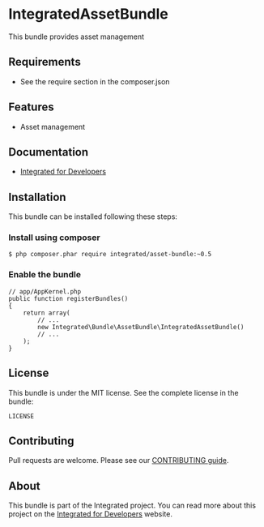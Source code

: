 # IntegratedAssetBundle #
This bundle provides asset management

## Requirements ##
* See the require section in the composer.json

## Features ##
* Asset management

## Documentation ##
* [Integrated for Developers](http://integratedfordevelopers.com/ "Integrated for Developers")

## Installation ##
This bundle can be installed following these steps:

### Install using composer ###

    $ php composer.phar require integrated/asset-bundle:~0.5

### Enable the bundle ###

    // app/AppKernel.php
    public function registerBundles()
    {
        return array(
            // ...
            new Integrated\Bundle\AssetBundle\IntegratedAssetBundle()
            // ...
        );
    }

## License ##
This bundle is under the MIT license. See the complete license in the bundle:

    LICENSE

## Contributing ##
Pull requests are welcome. Please see our [CONTRIBUTING guide](http://integratedfordevelopers.com/contributing "CONTRIBUTING guide").

## About ##
This bundle is part of the Integrated project. You can read more about this project on the
[Integrated for Developers](http://integratedfordevelopers.com/ "Integrated for Developers") website.
